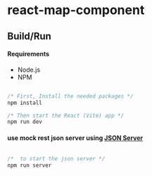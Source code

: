 # react-map-component

## Build/Run

#### Requirements

- Node.js
- NPM

```javascript

/* First, Install the needed packages */
npm install

/* Then start the React (Vite) app */
npm run dev

```

#### use mock rest json server using [JSON Server](https://www.npmjs.com/package/json-server)
```javascript

/*  to start the json server */
npm run server

```
